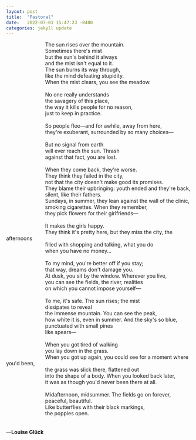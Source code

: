 ```yaml
---
layout: post
title:  "Pastoral"
date:   2022-07-01 15:47:23 -0400
categories: jekyll update
---
```

<p>&nbsp; &nbsp; &nbsp; &nbsp; &nbsp; &nbsp; &nbsp; &nbsp; &nbsp; &nbsp; &nbsp; &nbsp; &nbsp; &nbsp;The sun rises over the mountain.<br>&nbsp; &nbsp; &nbsp; &nbsp; &nbsp; &nbsp; &nbsp; &nbsp; &nbsp; &nbsp; &nbsp; &nbsp; &nbsp; &nbsp;Sometimes there&apos;s mist<br>&nbsp; &nbsp; &nbsp; &nbsp; &nbsp; &nbsp; &nbsp; &nbsp; &nbsp; &nbsp; &nbsp; &nbsp; &nbsp; &nbsp;but the sun&apos;s behind it always<br>&nbsp; &nbsp; &nbsp; &nbsp; &nbsp; &nbsp; &nbsp; &nbsp; &nbsp; &nbsp; &nbsp; &nbsp; &nbsp; &nbsp;and the mist isn&apos;t equal to it.<br>&nbsp; &nbsp; &nbsp; &nbsp; &nbsp; &nbsp; &nbsp; &nbsp; &nbsp; &nbsp; &nbsp; &nbsp; &nbsp; &nbsp;The sun burns its way through,<br>&nbsp; &nbsp; &nbsp; &nbsp; &nbsp; &nbsp; &nbsp; &nbsp; &nbsp; &nbsp; &nbsp; &nbsp; &nbsp; &nbsp;like the mind defeating stupidity.<br>&nbsp; &nbsp; &nbsp; &nbsp; &nbsp; &nbsp; &nbsp; &nbsp; &nbsp; &nbsp; &nbsp; &nbsp; &nbsp; &nbsp;When the mist clears, you see the meadow.<br>&nbsp; &nbsp; &nbsp; &nbsp; &nbsp; &nbsp; &nbsp; &nbsp; &nbsp; &nbsp; &nbsp; &nbsp; &nbsp; &nbsp;<br>&nbsp; &nbsp; &nbsp; &nbsp; &nbsp; &nbsp; &nbsp; &nbsp; &nbsp; &nbsp; &nbsp; &nbsp; &nbsp; &nbsp;No one really understands<br>&nbsp; &nbsp; &nbsp; &nbsp; &nbsp; &nbsp; &nbsp; &nbsp; &nbsp; &nbsp; &nbsp; &nbsp; &nbsp; &nbsp;the savagery of this place,<br>&nbsp; &nbsp; &nbsp; &nbsp; &nbsp; &nbsp; &nbsp; &nbsp; &nbsp; &nbsp; &nbsp; &nbsp; &nbsp; &nbsp;the way it kills people for no reason,<br>&nbsp; &nbsp; &nbsp; &nbsp; &nbsp; &nbsp; &nbsp; &nbsp; &nbsp; &nbsp; &nbsp; &nbsp; &nbsp; &nbsp;just to keep in practice.<br>&nbsp; &nbsp; &nbsp; &nbsp; &nbsp; &nbsp; &nbsp; &nbsp; &nbsp; &nbsp; &nbsp; &nbsp; &nbsp; &nbsp;<br>&nbsp; &nbsp; &nbsp; &nbsp; &nbsp; &nbsp; &nbsp; &nbsp; &nbsp; &nbsp; &nbsp; &nbsp; &nbsp; &nbsp;So people flee&mdash;and for awhile, away from here,<br>&nbsp; &nbsp; &nbsp; &nbsp; &nbsp; &nbsp; &nbsp; &nbsp; &nbsp; &nbsp; &nbsp; &nbsp; &nbsp; &nbsp;they&apos;re exuberant, surrounded by so many choices&mdash;<br>&nbsp; &nbsp; &nbsp; &nbsp; &nbsp; &nbsp; &nbsp; &nbsp; &nbsp; &nbsp; &nbsp; &nbsp; &nbsp; &nbsp;<br>&nbsp; &nbsp; &nbsp; &nbsp; &nbsp; &nbsp; &nbsp; &nbsp; &nbsp; &nbsp; &nbsp; &nbsp; &nbsp; &nbsp;But no signal from earth<br>&nbsp; &nbsp; &nbsp; &nbsp; &nbsp; &nbsp; &nbsp; &nbsp; &nbsp; &nbsp; &nbsp; &nbsp; &nbsp; &nbsp;will ever reach the sun. Thrash<br>&nbsp; &nbsp; &nbsp; &nbsp; &nbsp; &nbsp; &nbsp; &nbsp; &nbsp; &nbsp; &nbsp; &nbsp; &nbsp; &nbsp;against that fact, you are lost.<br>&nbsp; &nbsp; &nbsp; &nbsp; &nbsp; &nbsp; &nbsp; &nbsp; &nbsp; &nbsp; &nbsp; &nbsp; &nbsp; &nbsp;<br>&nbsp; &nbsp; &nbsp; &nbsp; &nbsp; &nbsp; &nbsp; &nbsp; &nbsp; &nbsp; &nbsp; &nbsp; &nbsp; &nbsp;When they come back, they&apos;re worse.<br>&nbsp; &nbsp; &nbsp; &nbsp; &nbsp; &nbsp; &nbsp; &nbsp; &nbsp; &nbsp; &nbsp; &nbsp; &nbsp; &nbsp;They think they failed in the city,<br>&nbsp; &nbsp; &nbsp; &nbsp; &nbsp; &nbsp; &nbsp; &nbsp; &nbsp; &nbsp; &nbsp; &nbsp; &nbsp; &nbsp;not that the city doesn&apos;t make good its promises.<br>&nbsp; &nbsp; &nbsp; &nbsp; &nbsp; &nbsp; &nbsp; &nbsp; &nbsp; &nbsp; &nbsp; &nbsp; &nbsp; &nbsp;They blame their upbringing: youth ended and they&apos;re back,<br>&nbsp; &nbsp; &nbsp; &nbsp; &nbsp; &nbsp; &nbsp; &nbsp; &nbsp; &nbsp; &nbsp; &nbsp; &nbsp; &nbsp;silent, like their fathers.<br>&nbsp; &nbsp; &nbsp; &nbsp; &nbsp; &nbsp; &nbsp; &nbsp; &nbsp; &nbsp; &nbsp; &nbsp; &nbsp; &nbsp;Sundays, in summer, they lean against the wall of the clinic,<br>&nbsp; &nbsp; &nbsp; &nbsp; &nbsp; &nbsp; &nbsp; &nbsp; &nbsp; &nbsp; &nbsp; &nbsp; &nbsp; &nbsp;smoking cigarettes. When they remember,<br>&nbsp; &nbsp; &nbsp; &nbsp; &nbsp; &nbsp; &nbsp; &nbsp; &nbsp; &nbsp; &nbsp; &nbsp; &nbsp; &nbsp;they pick flowers for their girlfriends&mdash;<br>&nbsp; &nbsp; &nbsp; &nbsp; &nbsp; &nbsp; &nbsp; &nbsp; &nbsp; &nbsp; &nbsp; &nbsp; &nbsp; &nbsp;<br>&nbsp; &nbsp; &nbsp; &nbsp; &nbsp; &nbsp; &nbsp; &nbsp; &nbsp; &nbsp; &nbsp; &nbsp; &nbsp; &nbsp;It makes the girls happy.<br>&nbsp; &nbsp; &nbsp; &nbsp; &nbsp; &nbsp; &nbsp; &nbsp; &nbsp; &nbsp; &nbsp; &nbsp; &nbsp; &nbsp;They think it&apos;s pretty here, but they miss the city, the afternoons<br>&nbsp; &nbsp; &nbsp; &nbsp; &nbsp; &nbsp; &nbsp; &nbsp; &nbsp; &nbsp; &nbsp; &nbsp; &nbsp; &nbsp;filled with shopping and talking, what you do<br>&nbsp; &nbsp; &nbsp; &nbsp; &nbsp; &nbsp; &nbsp; &nbsp; &nbsp; &nbsp; &nbsp; &nbsp; &nbsp; &nbsp;when you have no money...<br>&nbsp; &nbsp; &nbsp; &nbsp; &nbsp; &nbsp; &nbsp; &nbsp; &nbsp; &nbsp; &nbsp; &nbsp; &nbsp; &nbsp;<br>&nbsp; &nbsp; &nbsp; &nbsp; &nbsp; &nbsp; &nbsp; &nbsp; &nbsp; &nbsp; &nbsp; &nbsp; &nbsp; &nbsp;To my mind, you&apos;re better off if you stay;<br>&nbsp; &nbsp; &nbsp; &nbsp; &nbsp; &nbsp; &nbsp; &nbsp; &nbsp; &nbsp; &nbsp; &nbsp; &nbsp; &nbsp;that way, dreams don&apos;t damage you.<br>&nbsp; &nbsp; &nbsp; &nbsp; &nbsp; &nbsp; &nbsp; &nbsp; &nbsp; &nbsp; &nbsp; &nbsp; &nbsp; &nbsp;At dusk, you sit by the window. Wherever you live,<br>&nbsp; &nbsp; &nbsp; &nbsp; &nbsp; &nbsp; &nbsp; &nbsp; &nbsp; &nbsp; &nbsp; &nbsp; &nbsp; &nbsp;you can see the fields, the river, realities<br>&nbsp; &nbsp; &nbsp; &nbsp; &nbsp; &nbsp; &nbsp; &nbsp; &nbsp; &nbsp; &nbsp; &nbsp; &nbsp; &nbsp;on which you cannot impose yourself&mdash;<br>&nbsp; &nbsp; &nbsp; &nbsp; &nbsp; &nbsp; &nbsp; &nbsp; &nbsp; &nbsp; &nbsp; &nbsp; &nbsp; &nbsp;<br>&nbsp; &nbsp; &nbsp; &nbsp; &nbsp; &nbsp; &nbsp; &nbsp; &nbsp; &nbsp; &nbsp; &nbsp; &nbsp; &nbsp;To me, it&apos;s safe. The sun rises; the mist<br>&nbsp; &nbsp; &nbsp; &nbsp; &nbsp; &nbsp; &nbsp; &nbsp; &nbsp; &nbsp; &nbsp; &nbsp; &nbsp; &nbsp;dissipates to reveal<br>&nbsp; &nbsp; &nbsp; &nbsp; &nbsp; &nbsp; &nbsp; &nbsp; &nbsp; &nbsp; &nbsp; &nbsp; &nbsp; &nbsp;the immense mountain. You can see the peak,<br>&nbsp; &nbsp; &nbsp; &nbsp; &nbsp; &nbsp; &nbsp; &nbsp; &nbsp; &nbsp; &nbsp; &nbsp; &nbsp; &nbsp;how white it is, even in summer. And the sky&apos;s so blue,<br>&nbsp; &nbsp; &nbsp; &nbsp; &nbsp; &nbsp; &nbsp; &nbsp; &nbsp; &nbsp; &nbsp; &nbsp; &nbsp; &nbsp;punctuated with small pines<br>&nbsp; &nbsp; &nbsp; &nbsp; &nbsp; &nbsp; &nbsp; &nbsp; &nbsp; &nbsp; &nbsp; &nbsp; &nbsp; &nbsp;like spears&mdash;<br>&nbsp; &nbsp; &nbsp; &nbsp; &nbsp; &nbsp; &nbsp; &nbsp; &nbsp; &nbsp; &nbsp; &nbsp; &nbsp; &nbsp;<br>&nbsp; &nbsp; &nbsp; &nbsp; &nbsp; &nbsp; &nbsp; &nbsp; &nbsp; &nbsp; &nbsp; &nbsp; &nbsp; &nbsp;When you got tired of walking<br>&nbsp; &nbsp; &nbsp; &nbsp; &nbsp; &nbsp; &nbsp; &nbsp; &nbsp; &nbsp; &nbsp; &nbsp; &nbsp; &nbsp;you lay down in the grass.<br>&nbsp; &nbsp; &nbsp; &nbsp; &nbsp; &nbsp; &nbsp; &nbsp; &nbsp; &nbsp; &nbsp; &nbsp; &nbsp; &nbsp;When you got up again, you could see for a moment where you&apos;d been,<br>&nbsp; &nbsp; &nbsp; &nbsp; &nbsp; &nbsp; &nbsp; &nbsp; &nbsp; &nbsp; &nbsp; &nbsp; &nbsp; &nbsp;the grass was slick there, flattened out<br>&nbsp; &nbsp; &nbsp; &nbsp; &nbsp; &nbsp; &nbsp; &nbsp; &nbsp; &nbsp; &nbsp; &nbsp; &nbsp; &nbsp;into the shape of a body. When you looked back later,<br>&nbsp; &nbsp; &nbsp; &nbsp; &nbsp; &nbsp; &nbsp; &nbsp; &nbsp; &nbsp; &nbsp; &nbsp; &nbsp; &nbsp;it was as though you&apos;d never been there at all.<br>&nbsp; &nbsp; &nbsp; &nbsp; &nbsp; &nbsp; &nbsp; &nbsp; &nbsp; &nbsp; &nbsp; &nbsp; &nbsp; &nbsp;<br>&nbsp; &nbsp; &nbsp; &nbsp; &nbsp; &nbsp; &nbsp; &nbsp; &nbsp; &nbsp; &nbsp; &nbsp; &nbsp; &nbsp;Midafternoon, midsummer. The fields go on forever,<br>&nbsp; &nbsp; &nbsp; &nbsp; &nbsp; &nbsp; &nbsp; &nbsp; &nbsp; &nbsp; &nbsp; &nbsp; &nbsp; &nbsp;peaceful, beautiful.<br>&nbsp; &nbsp; &nbsp; &nbsp; &nbsp; &nbsp; &nbsp; &nbsp; &nbsp; &nbsp; &nbsp; &nbsp; &nbsp; &nbsp;Like butterflies with their black markings,<br>&nbsp; &nbsp; &nbsp; &nbsp; &nbsp; &nbsp; &nbsp; &nbsp; &nbsp; &nbsp; &nbsp; &nbsp; &nbsp; &nbsp;the poppies open.<br>&nbsp; &nbsp; &nbsp; &nbsp; &nbsp; &nbsp; &nbsp; &nbsp; &nbsp; &nbsp; &nbsp; &nbsp; &nbsp; &nbsp;<br>&nbsp; &nbsp; &nbsp; &nbsp; &nbsp; &nbsp; &nbsp; &nbsp; &nbsp; &nbsp; &nbsp; &nbsp; &nbsp; &nbsp;<br><strong>&mdash;Louise Gl&uuml;ck</strong><br>&nbsp; &nbsp; &nbsp; &nbsp; &nbsp; &nbsp; &nbsp; &nbsp; &nbsp; &nbsp; &nbsp; &nbsp; &nbsp; &nbsp; </p>
